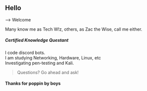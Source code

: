## Hello
--> Welcome

Many know me as Tech W!z, others, as Zac the Wise, call me either.  
##### Certified Knowledge Questant

I code discord bots.  
I am studying Networking, Hardware, Linux, etc  
Investigating pen-testing and Kali. 
>Questions? Go ahead and ask!
#### Thanks for poppin by boys

<!--
**TechWiz-3/TechWiz-3** is a ✨ _special_ ✨ repository because its `README.md` (this file) appears on your GitHub profile.

Here are some ideas to get you started:

- 🔭 I’m currently working on ...
- 🌱 I’m currently learning ...
- 👯 I’m looking to collaborate on ...
- 🤔 I’m looking for help with ...
- 💬 Ask me about ...
- 📫 How to reach me: ...
- 😄 Pronouns: ...
- ⚡ Fun fact: ...
-->
